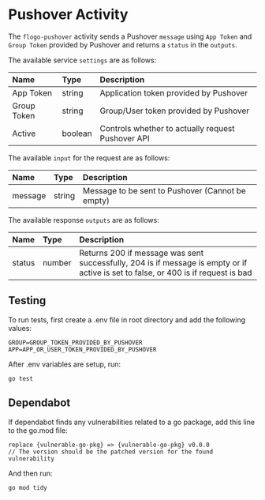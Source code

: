 # Pushover Activity

The `flogo-pushover` activity sends a Pushover `message` using `App Token` and `Group Token` provided by Pushover and returns a `status` in the `outputs`.

The available service `settings` are as follows:

| Name   |  Type   | Description   |
|:-----------|:--------|:--------------|
| App Token | string | Application token provided by Pushover |
| Group Token | string | Group/User token provided by Pushover |
| Active | boolean | Controls whether to actually request Pushover API |

The available `input` for the request are as follows:

| Name   |  Type   | Description   |
|:-----------|:--------|:--------------|
| message | string | Message to be sent to Pushover (Cannot be empty)  |

The available response `outputs` are as follows:

| Name   |  Type   | Description   |
|:-----------|:--------|:--------------|
| status | number | Returns 200 if message was sent successfully, 204 is if message is empty or if active is set to false, or 400 is if request is bad |

## Testing

To run tests, first create a .env file in root directory and add the following values:
```
GROUP=GROUP_TOKEN_PROVIDED_BY_PUSHOVER
APP=APP_OR_USER_TOKEN_PROVIDED_BY_PUSHOVER
```
After .env variables are setup, run:
```
go test
```

## Dependabot

If dependabot finds any vulnerabilities related to a go package, add this line to the go.mod file:

```
replace {vulnerable-go-pkg} => {vulnerable-go-pkg} v0.0.0
// The version should be the patched version for the found vulnerability
```

And then run:
```
go mod tidy
``` 